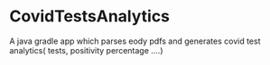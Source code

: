 # CovidTestsAnalytics
A java gradle app which parses eody pdfs and generates covid test analytics( tests, positivity percentage ....)
